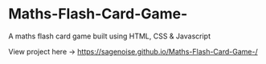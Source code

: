 # Maths-Flash-Card-Game-
A maths flash card game built using HTML, CSS &amp; Javascript

View project here -> https://sagenoise.github.io/Maths-Flash-Card-Game-/
